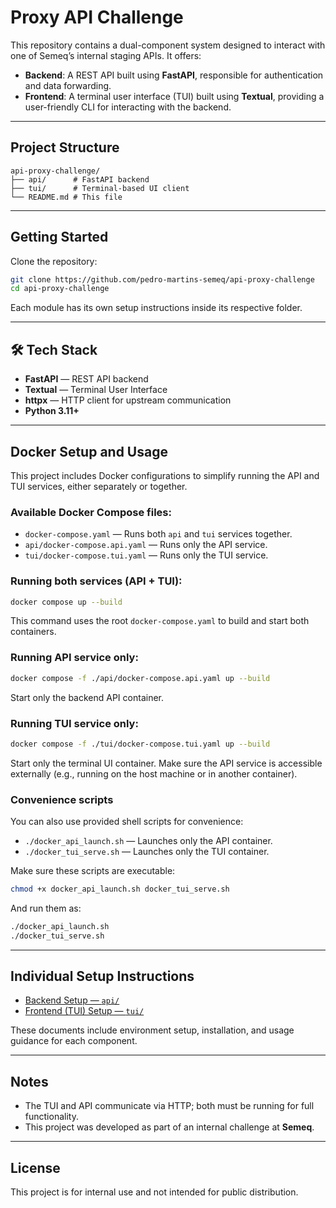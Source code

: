 # Proxy API Challenge

This repository contains a dual-component system designed to interact with one of Semeq’s internal staging APIs. It offers:

- **Backend**: A REST API built using **FastAPI**, responsible for authentication and data forwarding.
- **Frontend**: A terminal user interface (TUI) built using **Textual**, providing a user-friendly CLI for interacting with the backend.

---

## Project Structure

```
api-proxy-challenge/
├── api/      # FastAPI backend
├── tui/      # Terminal-based UI client
└── README.md # This file
```

---

## Getting Started

Clone the repository:

```bash
git clone https://github.com/pedro-martins-semeq/api-proxy-challenge
cd api-proxy-challenge
```

Each module has its own setup instructions inside its respective folder.

---


## 🛠 Tech Stack

- **FastAPI** — REST API backend
- **Textual** — Terminal User Interface
- **httpx** — HTTP client for upstream communication
- **Python 3.11+**

---

## Docker Setup and Usage

This project includes Docker configurations to simplify running the API and TUI services, either separately or together.

### Available Docker Compose files:

- `docker-compose.yaml` — Runs both `api` and `tui` services together.
- `api/docker-compose.api.yaml` — Runs only the API service.
- `tui/docker-compose.tui.yaml` — Runs only the TUI service.

### Running both services (API + TUI):

```bash
docker compose up --build
```

This command uses the root `docker-compose.yaml` to build and start both containers.

### Running API service only:

```bash
docker compose -f ./api/docker-compose.api.yaml up --build
```

Start only the backend API container.

### Running TUI service only:

```bash
docker compose -f ./tui/docker-compose.tui.yaml up --build
```

Start only the terminal UI container. Make sure the API service is accessible externally (e.g., running on the host machine or in another container).

### Convenience scripts

You can also use provided shell scripts for convenience:

- `./docker_api_launch.sh` — Launches only the API container.
- `./docker_tui_serve.sh` — Launches only the TUI container.

Make sure these scripts are executable:

```bash
chmod +x docker_api_launch.sh docker_tui_serve.sh
```

And run them as:

```bash
./docker_api_launch.sh
./docker_tui_serve.sh
```

---

## Individual Setup Instructions

- [Backend Setup — `api/`](./api/README.md)
- [Frontend (TUI) Setup — `tui/`](./tui/README.md)

These documents include environment setup, installation, and usage guidance for each component.

---

## Notes

- The TUI and API communicate via HTTP; both must be running for full functionality.
- This project was developed as part of an internal challenge at **Semeq**.

---

## License

This project is for internal use and not intended for public distribution.
